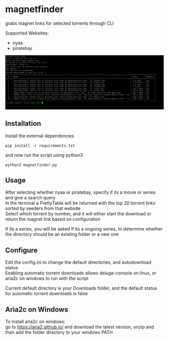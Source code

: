 # magnetfinder
grabs magnet links for selected torrents through CLI

Supported Websites:
- nyaa 
- piratebay

![](images/example.PNG)

## Installation
Install the external dependencies<br/>
```
pip install -r requirements.txt
```
and now run the script using python3
```
python3 magnetfinder.py
```

## Usage
After selecting whether nyaa or piratebay, specify if its a movie or series and give a search query<br/>
In the terminal a PrettyTable will be returned with the top 20 torrent links sorted by seeders from that website<br/>
Select which torrent by number, and it will either start the download or return the magnet link based on configuration<br/>

If its a series, you will be asked if its a ongoing series, to determine whether the directory should be an existing folder or a new one<br/>

## Configure
Edit the config.ini to change the default directories, and autodownload status<br/>
Enabling automatic torrent downloads allows deluge-console on linux, or aria2c on windows to run with the script<br/>

Current default directory is your Downloads folder, and the default status for automatic torrent downloads is false

## Aria2c on Windows
To install aria2c on windows:<br/> 
go to https://aria2.github.io/ and download the latest version, unzip and then add the folder directory to your windows PATH
